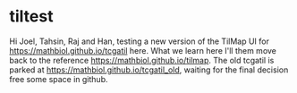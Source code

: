 # tiltest
Hi Joel, Tahsin, Raj and Han, testing a new version of the TilMap UI for https://mathbiol.github.io/tcgatil here. What we learn here I'll them move back to the reference https://mathbiol.github.io/tilmap. The old tcgatil is parked at https://mathbiol.github.io/tcgatil_old, waiting for the final decision free some space in github.
